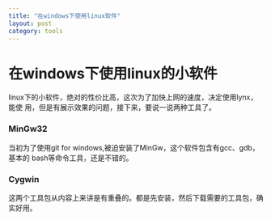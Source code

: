 ```yaml
---
title: "在windows下使用linux软件"
layout: post
category: tools
---
```


# 在windows下使用linux的小软件
linux下的小软件，绝对的性价比高，这次为了加快上网的速度，决定使用lynx，能使
用，但是有展示效果的问题，接下来，要说一说两种工具了。

### MinGw32

当初为了使用git for windows,被迫安装了MinGw，这个软件包含有gcc、gdb，基本的
bash等命令工具，还是不错的。

### Cygwin

这两个工具包从内容上来讲是有重叠的。都是先安装，然后下载需要的工具包，确实好用。

